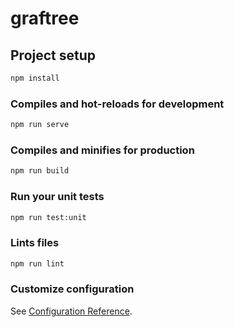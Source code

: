 # graftree

## Project setup

```sh
npm install
```

### Compiles and hot-reloads for development

```sh
npm run serve
```

### Compiles and minifies for production

```sh
npm run build
```

### Run your unit tests

```sh
npm run test:unit
```

### Lints files

```sh
npm run lint
```

### Customize configuration

See [Configuration Reference](https://cli.vuejs.org/config/).

